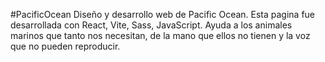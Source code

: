#PacificOcean
Diseño y desarrollo web de Pacific Ocean. Esta pagina fue desarrollada con React, Vite, Sass, JavaScript. Ayuda a los animales marinos que tanto nos necesitan, de la mano que ellos no tienen y la voz que no pueden reproducir.